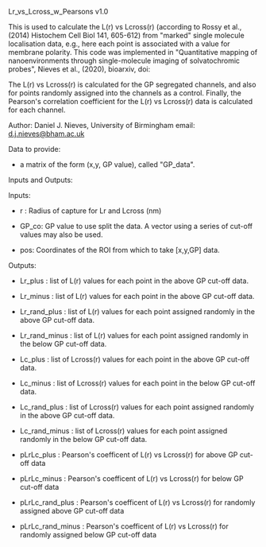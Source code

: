 Lr_vs_Lcross_w_Pearsons v1.0
 
This is used to calculate the L(r) vs Lcross(r) (according to Rossy et al., (2014) Histochem Cell Biol 141, 605-612) from "marked" single molecule localisation data, e.g., here each point is associated with a value for membrane polarity. This code was implemented in  "Quantitative mapping of nanoenvironments through single-molecule imaging of solvatochromic probes", Nieves et al., (2020), bioarxiv, doi:
 
The L(r) vs Lcross(r) is calculated for the GP segregated channels, and also for points randomly assigned into the channels as a control. Finally, the Pearson's correlation coefficient for the L(r) vs Lcross(r) data is calculated for each channel.
 
Author: Daniel J. Nieves, University of Birmingham
email: d.j.nieves@bham.ac.uk
 
Data to provide: 
- a matrix of the form (x,y, GP value), called "GP_data".

Inputs and Outputs:

Inputs:

- r :	         Radius of capture for Lr and Lcross (nm)

- GP_co:       GP value to use split the data. A vector using a series of cut-off values may also be used.

- pos:            Coordinates of the ROI from which to take [x,y,GP] data.

 
Outputs:
 
- Lr_plus :       		list of L(r) values for each point in the above GP cut-off
                  		data.
- Lr_minus :      		list of L(r) values for each point in the above GP cut-off
                  		data.
- Lr_rand_plus :  	list of L(r) values for each point assigned
                  		randomly in the above GP cut-off data.
- Lr_rand_minus : 	list of L(r) values for each point assigned
                  		randomly in the below GP cut-off data.
 
- Lc_plus :      		list of Lcross(r) values for each point in the above GP cut-off
                  		data.
- Lc_minus :      		list of Lcross(r) values for each point in the below GP cut-off
                  		data.
- Lc_rand_plus :  	list of Lcross(r) values for each point assigned
                  		randomly in the above GP cut-off data.
- Lc_rand_minus : 	list of Lcross(r) values for each point assigned
                  		randomly in the below GP cut-off data.
 
- pLrLc_plus :            	Pearson's coefficent of L(r) vs Lcross(r) for above GP cut-off data
- pLrLc_minus :           	Pearson's coefficent of L(r) vs Lcross(r) for below GP cut-off data
- pLrLc_rand_plus :      Pearson's coefficent of L(r) vs Lcross(r) for randomly assigned above GP cut-off data
- pLrLc_rand_minus :   Pearson's coefficent of L(r) vs Lcross(r) for randomly assigned below GP cut-off data
 

